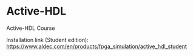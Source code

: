 # Active-HDL
Active-HDL Course

Installation link (Student edition): https://www.aldec.com/en/products/fpga_simulation/active_hdl_student


